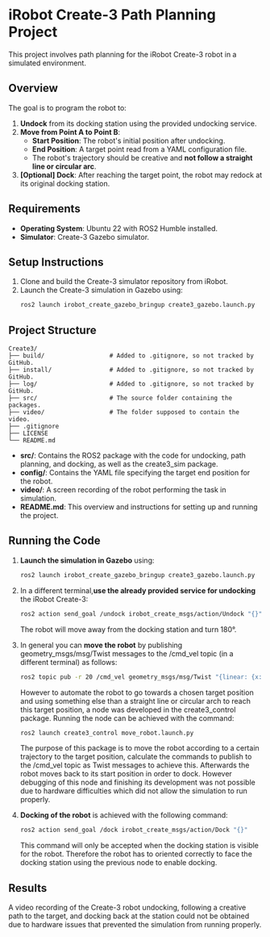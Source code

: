 # iRobot Create-3 Path Planning Project
This project involves path planning for the iRobot Create-3 robot in a simulated environment.

## Overview
 The goal is to program the robot to:

1. **Undock** from its docking station using the provided undocking service.
2. **Move from Point A to Point B**: 
   - **Start Position**: The robot's initial position after undocking.
   - **End Position**: A target point read from a YAML configuration file.
   - The robot's trajectory should be creative and **not follow a straight line or circular arc**.
3. **[Optional] Dock**: After reaching the target point, the robot may redock at its original docking station.

## Requirements
- **Operating System**: Ubuntu 22 with ROS2 Humble installed.
- **Simulator**: Create-3 Gazebo simulator.

## Setup Instructions
1. Clone and build the Create-3 simulator repository from iRobot.
2. Launch the Create-3 simulation in Gazebo using:
   ```bash
   ros2 launch irobot_create_gazebo_bringup create3_gazebo.launch.py
   ```

## Project Structure
    Create3/
    ├── build/                  # Added to .gitignore, so not tracked by GitHub.
    ├── install/                # Added to .gitignore, so not tracked by GitHub.
    ├── log/                    # Added to .gitignore, so not tracked by GitHub.
    ├── src/                    # The source folder containing the packages. 
    ├── video/                  # The folder supposed to contain the video.
    ├── .gitignore
    ├── LICENSE
    └── README.md
- **src/**: Contains the ROS2 package with the code for undocking, path planning, and docking, as well as the create3_sim package.
- **config/**: Contains the YAML file specifying the target end position for the robot.
- **video/**: A screen recording of the robot performing the task in simulation.
- **README.md**: This overview and instructions for setting up and running the project.

## Running the Code
1. **Launch the simulation in Gazebo** using:
    ```bash
    ros2 launch irobot_create_gazebo_bringup create3_gazebo.launch.py
    ```
    
2. In a different terminal,**use the already provided service for undocking** the iRobot Create-3:
    ```bash
    ros2 action send_goal /undock irobot_create_msgs/action/Undock "{}"
    ```
    The robot will move away from the docking station and turn 180°.
   
3. In general you can **move the robot** by publishing geometry_msgs/msg/Twist messages to the /cmd_vel topic (in a different terminal) as follows:
    ```bash
    ros2 topic pub -r 20 /cmd_vel geometry_msgs/msg/Twist "{linear: {x: 0.2, y: 0.0, z: 0.0}, angular: {x: 0.0, y: 0.0, z: 0.0}}"
    ```
    However to automate the robot to go towards a chosen target position and using something else than a straight line or circular arch to reach this target position, a node was developed in the create3_control       package. Running the node can be achieved with the command:
    ```bash
    ros2 launch create3_control move_robot.launch.py
    ```
    The purpose of this package is to move the robot according to a certain trajectory to the target position, calculate the commands to publish to the /cmd_vel topic as Twist messages to achieve this. Afterwards     the robot moves back to its start position in order to dock. However debugging of this node and finishing its development was not possible due to hardware difficulties which did not allow the simulation to        run properly.
   
4. **Docking of the robot** is achieved with the following command:
    ```bash
    ros2 action send_goal /dock irobot_create_msgs/action/Dock "{}"
    ```
    This command will only be accepted when the docking station is visible for the robot. Therefore the robot has to oriented correctly to face the docking station using the previous node to enable docking.

## Results
A video recording of the Create-3 robot undocking, following a creative path to the target, and docking back at the station could not be obtained due to hardware issues that prevented the simulation from running properly.


